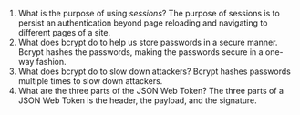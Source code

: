 <!-- Answers to the Short Answer Essay Questions go here -->

1. What is the purpose of using _sessions_?
   The purpose of sessions is to persist an authentication beyond page reloading and navigating to different pages of a site.
2. What does bcrypt do to help us store passwords in a secure manner.
   Bcrypt hashes the passwords, making the passwords secure in a one-way fashion.
3. What does bcrypt do to slow down attackers?
   Bcrypt hashes passwords multiple times to slow down attackers.
4. What are the three parts of the JSON Web Token?
   The three parts of a JSON Web Token is the header, the payload, and the signature.
